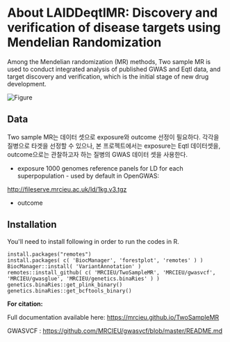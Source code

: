 # About LAIDDeqtlMR: Discovery and verification of disease targets using Mendelian Randomization

Among the Mendelian randomization (MR) methods, Two sample MR is used to conduct integrated analysis of published GWAS and Eqtl data, and target discovery and verification, which is the initial stage of new drug development.


![Figure](https://mrcieu.github.io/TwoSampleMR/articles/img/twosamplemr_schematic_long-01.png)

## Data

Two sample MR는 데이터 셋으로 exposure와 outcome 선정이 필요하다. 각각을 질병으로 타겟을 선정할 수 있으나, 본 프로젝트에서는 exposure는 Eqtl 데이터셋을, outcome으로는 관찰하고자 하는 질병의 GWAS 데이터 셋을 사용한다. 


* exposure
1000 genomes reference panels for LD for each superpopulation - used by default in OpenGWAS:

http://fileserve.mrcieu.ac.uk/ld/1kg.v3.tgz

* outcome



## Installation

You'll need to install following in order to run the codes in R. 

```
install.packages("remotes")
install.packages( c( 'BiocManager', 'forestplot', 'remotes' ) )
BiocManager::install( 'VariantAnnotation' )
remotes::install_github( c( 'MRCIEU/TwoSampleMR', 'MRCIEU/gwasvcf', 'MRCIEU/gwasglue', 'MRCIEU/genetics.binaRies' ) )
genetics.binaRies::get_plink_binary()
genetics.binaRies::get_bcftools_binary()

```



**For citation:**

Full documentation available here: https://mrcieu.github.io/TwoSampleMR

GWASVCF : https://github.com/MRCIEU/gwasvcf/blob/master/README.md
